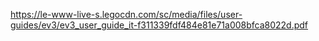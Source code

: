 https://le-www-live-s.legocdn.com/sc/media/files/user-guides/ev3/ev3_user_guide_it-f311339fdf484e81e71a008bfca8022d.pdf

